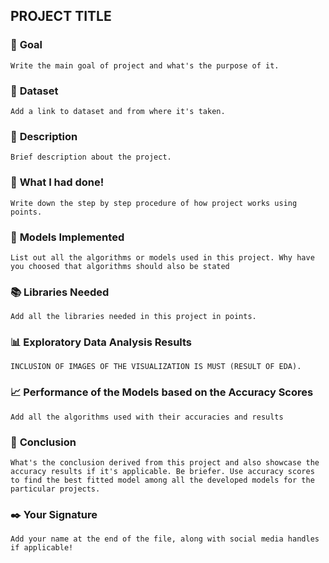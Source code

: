 ## **PROJECT TITLE**

### 🎯 **Goal**

`Write the main goal of project and what's the purpose of it.`

### 🧵 **Dataset**

`Add a link to dataset and from where it's taken.`

### 🧾 **Description**

`Brief description about the project.`

### 🧮 **What I had done!**

`Write down the step by step procedure of how project works using points.`

### 🚀 **Models Implemented**

`List out all the algorithms or models used in this project. Why have you choosed that algorithms should also be stated`

### 📚 **Libraries Needed**

`Add all the libraries needed in this project in points.`

### 📊 **Exploratory Data Analysis Results**

`INCLUSION OF IMAGES OF THE VISUALIZATION IS MUST (RESULT OF EDA).`

### 📈 **Performance of the Models based on the Accuracy Scores**

`Add all the algorithms used with their accuracies and results`


### 📢 **Conclusion**

`What's the conclusion derived from this project and also showcase the accuracy results if it's applicable. Be briefer. Use accuracy scores to find the best fitted model among all the developed models for the particular projects.`

### ✒️ **Your Signature**

`Add your name at the end of the file, along with social media handles if applicable!`
